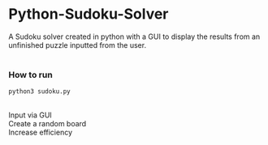 # Python-Sudoku-Solver
A Sudoku solver created in python with a GUI to display the results from an unfinished puzzle inputted from the user.
<br>
<br>
<h3>How to run</h3>

```python3 sudoku.py```

<br>
Input via GUI
<br>
Create a random board
<br>
Increase efficiency
